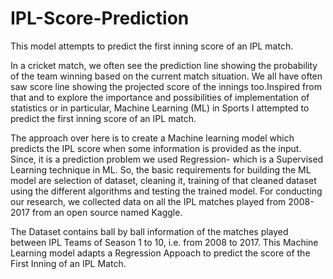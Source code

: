 # IPL-Score-Prediction
This model attempts to predict the first inning score of an IPL match.


In a cricket match, we often see the prediction line showing the probability of the team winning based on the current match situation. We all have often saw score line showing the projected score of the innings too.Inspired from that and to explore the importance and possibilities of implementation of statistics or in particular, Machine Learning (ML) in Sports I attempted to predict the first inning score of an IPL match. 

The approach over here is to create a Machine learning model which predicts the IPL score when some information is provided as the input. Since, it is a prediction problem we used Regression- which is a Supervised Learning technique in ML. So, the basic requirements for building the ML model are selection of dataset, cleaning it, training of that cleaned dataset using the different algorithms and testing the trained model. For conducting our research, we collected data on all the IPL matches played from 2008-2017 from an open source named Kaggle.


The Dataset contains ball by ball information of the matches played between IPL Teams of Season 1 to 10, i.e. from 2008 to 2017. This Machine Learning model adapts a Regression Appoach to predict the score of the First Inning of an IPL Match.
